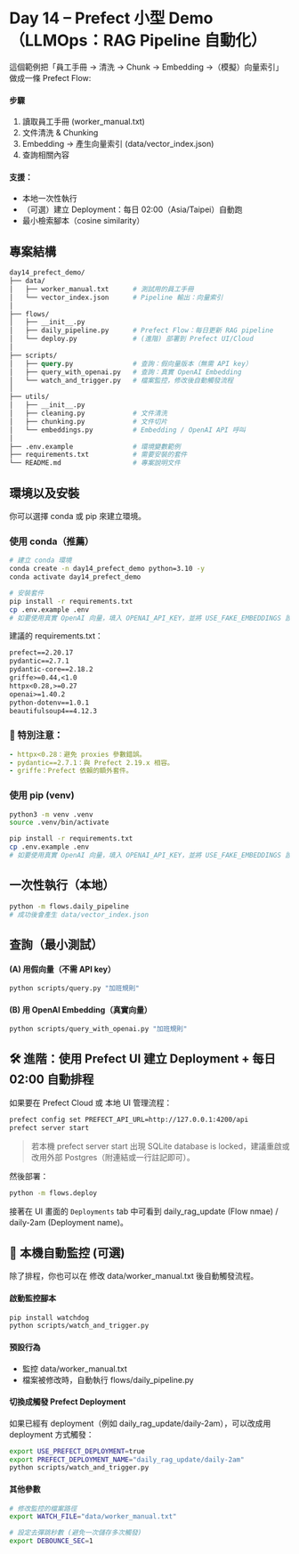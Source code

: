 # Day 14 – Prefect 小型 Demo（LLMOps：RAG Pipeline 自動化）

這個範例把「員工手冊 → 清洗 → Chunk → Embedding →（模擬）向量索引」做成一條 Prefect Flow:

#### 步驟

1. 讀取員工手冊 (worker_manual.txt)
2. 文件清洗 & Chunking
3. Embedding → 產生向量索引 (data/vector_index.json)
4. 查詢相關內容

#### 支援：

- 本地一次性執行
- （可選）建立 Deployment：每日 02:00（Asia/Taipei）自動跑
- 最小檢索腳本（cosine similarity）

## 專案結構

```graphql
day14_prefect_demo/
├── data/
│   ├── worker_manual.txt      # 測試用的員工手冊
│   └── vector_index.json      # Pipeline 輸出：向量索引
│
├── flows/
│   ├── __init__.py
│   ├── daily_pipeline.py      # Prefect Flow：每日更新 RAG pipeline
│   └── deploy.py              # (進階) 部署到 Prefect UI/Cloud
│
├── scripts/
│   ├── query.py               # 查詢：假向量版本（無需 API key）
│   ├── query_with_openai.py   # 查詢：真實 OpenAI Embedding
│   └── watch_and_trigger.py   # 檔案監控，修改後自動觸發流程
│
├── utils/
│   ├── __init__.py
│   ├── cleaning.py            # 文件清洗
│   ├── chunking.py            # 文件切片
│   └── embeddings.py          # Embedding / OpenAI API 呼叫
│
├── .env.example               # 環境變數範例
├── requirements.txt           # 需要安裝的套件
└── README.md                  # 專案說明文件
```

## 環境以及安裝

你可以選擇 conda 或 pip 來建立環境。

### 使用 conda（推薦）

```bash
# 建立 conda 環境
conda create -n day14_prefect_demo python=3.10 -y
conda activate day14_prefect_demo

# 安裝套件
pip install -r requirements.txt
cp .env.example .env
# 如要使用真實 OpenAI 向量，填入 OPENAI_API_KEY，並將 USE_FAKE_EMBEDDINGS 設為 false
```

建議的 requirements.txt：

```txt
prefect==2.20.17
pydantic==2.7.1
pydantic-core==2.18.2
griffe>=0.44,<1.0
httpx<0.28,>=0.27
openai>=1.40.2
python-dotenv==1.0.1
beautifulsoup4==4.12.3
```

### 🔧 特別注意：

```yaml
- httpx<0.28：避免 proxies 參數錯誤。
- pydantic==2.7.1：與 Prefect 2.19.x 相容。
- griffe：Prefect 依賴的額外套件。
```

### 使用 pip (venv)

```bash
python3 -m venv .venv
source .venv/bin/activate

pip install -r requirements.txt
cp .env.example .env
# 如要使用真實 OpenAI 向量，填入 OPENAI_API_KEY，並將 USE_FAKE_EMBEDDINGS 設為 false
```

## 一次性執行（本地）

```bash
python -m flows.daily_pipeline
# 成功後會產生 data/vector_index.json
```

## 查詢（最小測試）

#### (A) 用假向量（不需 API key）

```bash
python scripts/query.py "加班規則"
```

#### (B) 用 OpenAI Embedding（真實向量）

```bash
python scripts/query_with_openai.py "加班規則"
```

## 🛠️ 進階：使用 Prefect UI 建立 Deployment + 每日 02:00 自動排程

如果要在 Prefect Cloud 或 本地 UI 管理流程：

```bash
prefect config set PREFECT_API_URL=http://127.0.0.1:4200/api
prefect server start
```

> 若本機 prefect server start 出現 SQLite database is locked，建議重啟或改用外部 Postgres（附連結或一行註記即可）。

然後部署：

```bash
python -m flows.deploy
```

接著在 UI 畫面的 `Deployments` tab 中可看到 daily_rag_update (Flow nmae) / daily-2am (Deployment name)。

## 👀 本機自動監控 (可選)

除了排程，你也可以在 修改 data/worker_manual.txt 後自動觸發流程。

#### 啟動監控腳本

```bash
pip install watchdog
python scripts/watch_and_trigger.py
```

#### 預設行為

- 監控 data/worker_manual.txt
- 檔案被修改時，自動執行 flows/daily_pipeline.py

#### 切換成觸發 Prefect Deployment

如果已經有 deployment（例如 daily_rag_update/daily-2am），可以改成用 deployment 方式觸發：

```bash
export USE_PREFECT_DEPLOYMENT=true
export PREFECT_DEPLOYMENT_NAME="daily_rag_update/daily-2am"
python scripts/watch_and_trigger.py
```

#### 其他參數

```bash
# 修改監控的檔案路徑
export WATCH_FILE="data/worker_manual.txt"

# 設定去彈跳秒數 (避免一次儲存多次觸發)
export DEBOUNCE_SEC=1
```
